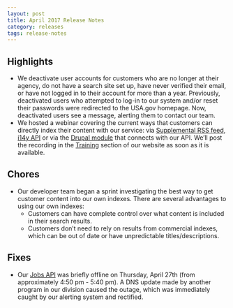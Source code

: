 ```yaml
---
layout: post
title: April 2017 Release Notes
category: releases
tags: release-notes
---
```


## Highlights

* We deactivate user accounts for customers who are no longer at their agency, do not have a search site set up, have never verified their email, or have not logged in to their account for more than a year. Previously, deactivated users who attempted to log-in to our system and/or reset their passwords were redirected to the USA.gov homepage. Now, deactivated users see a message, alerting them to contact our team.
* We hosted a webinar covering the current ways that customers can directly index their content with our service: via [Supplemental RSS feed](/manual/domains-advanced.html), [i14y API](/developer/i14y.html) or via the [Drupal module](https://www.drupal.org/project/usasearch) that connects with our API. We’ll post the recording in the [Training](/manual/training.html) section of our website as soon as it is available.

## Chores

* Our developer team began a sprint investigating the best way to get customer content into our own indexes. There are several advantages to using our own indexes: 
  * Customers can have complete control over what content is included in their search results.
  * Customers don’t need to rely on results from commercial indexes, which can be out of date or have unpredictable titles/descriptions. 


## Fixes

* Our [Jobs API](/developer/jobs.html) was briefly offline on Thursday, April 27th (from approximately 4:50 pm - 5:40 pm). A DNS update made by another program in our division caused the outage, which was immediately caught by our alerting system and rectified.
